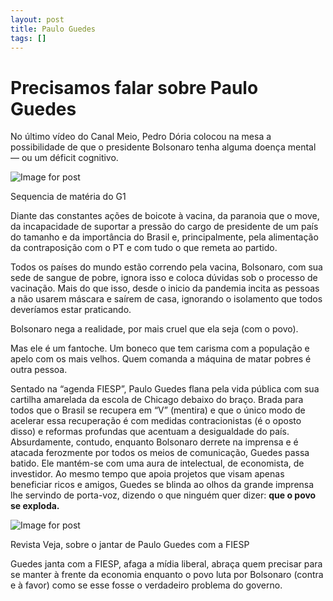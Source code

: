 ```yaml
---
layout: post
title: Paulo Guedes
tags: []
---
```


# Precisamos falar sobre Paulo Guedes

No último vídeo do Canal Meio, Pedro Dória colocou na mesa a possibilidade de que o presidente Bolsonaro tenha alguma doença mental — ou um déficit cognitivo.

![Image for post](https://miro.medium.com/max/1353/1*4xXH1OThFNE_2GsketUc-w.png)

Sequencia de matéria do G1

Diante das constantes ações de boicote à vacina, da paranoia que o move, da incapacidade de suportar a pressão do cargo de presidente de um país do tamanho e da importância do Brasil e, principalmente, pela alimentação da contraposição com o PT e com tudo o que remeta ao partido.

Todos os países do mundo estão correndo pela vacina, Bolsonaro, com sua sede de sangue de pobre, ignora isso e coloca dúvidas sob o processo de vacinação. Mais do que isso, desde o inicio da pandemia incita as pessoas a não usarem máscara e saírem de casa, ignorando o isolamento que todos deveríamos estar praticando.

Bolsonaro nega a realidade, por mais cruel que ela seja (com o povo).

Mas ele é um fantoche. Um boneco que tem carisma com a população e apelo com os mais velhos. Quem comanda a máquina de matar pobres é outra pessoa.

Sentado na “agenda FIESP”, Paulo Guedes flana pela vida pública com sua cartilha amarelada da escola de Chicago debaixo do braço. Brada para todos que o Brasil se recupera em “V” (mentira) e que o único modo de acelerar essa recuperação é com medidas contracionistas (é o oposto disso) e reformas profundas que acentuam a desigualdade do país. Absurdamente, contudo, enquanto Bolsonaro derrete na imprensa e é atacada ferozmente por todos os meios de comunicação, Guedes passa batido. Ele mantém-se com uma aura de intelectual, de economista, de investidor. Ao mesmo tempo que apoia projetos que visam apenas beneficiar ricos e amigos, Guedes se blinda ao olhos da grande imprensa lhe servindo de porta-voz, dizendo o que ninguém quer dizer: **que o povo se exploda.**

![Image for post](https://miro.medium.com/max/1091/1*L8AWx1NthemhDwryuDAN1A.jpeg)

Revista Veja, sobre o jantar de Paulo Guedes com a FIESP

Guedes janta com a FIESP, afaga a mídia liberal, abraça quem precisar para se manter à frente da economia enquanto o povo luta por Bolsonaro (contra e à favor) como se esse fosse o verdadeiro problema do governo.
